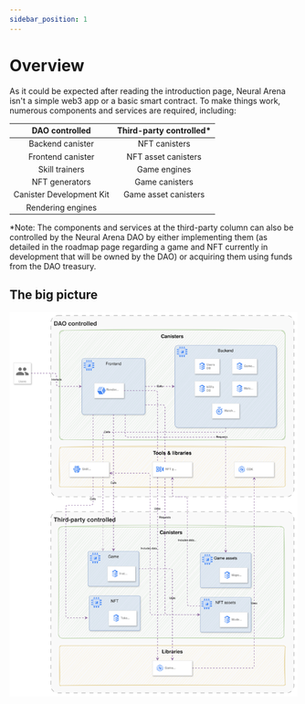 ```yaml
---
sidebar_position: 1
---
```


# Overview

As it could be expected after reading the introduction page, Neural Arena isn't a simple web3 app or a basic smart contract. To make things work, numerous components and services are required, including:

|DAO controlled|Third-party controlled*|
|:--:|:--:|
|Backend canister|NFT canisters|
|Frontend canister|NFT asset canisters|
|Skill trainers|Game engines|
|NFT generators|Game canisters|
|Canister Development Kit|Game asset canisters|
|Rendering engines| |

*Note: The components and services at the third-party column can also be controlled by the Neural Arena DAO by either implementing them (as detailed in the roadmap page regarding a game and NFT currently in development that will be owned by the DAO) or acquiring them using funds from the DAO treasury.

## The big picture

![Logo](./img/architecture.svg)

